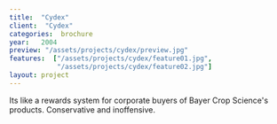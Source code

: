 ```yaml
---
title:  "Cydex"
client:  "Cydex"
categories:  brochure
year:   2004
preview: "/assets/projects/cydex/preview.jpg"
features:  ["/assets/projects/cydex/feature01.jpg",
            "/assets/projects/cydex/feature02.jpg"]
layout: project
---
```


Its like a rewards system for corporate buyers of Bayer Crop Science's products. Conservative and inoffensive.
